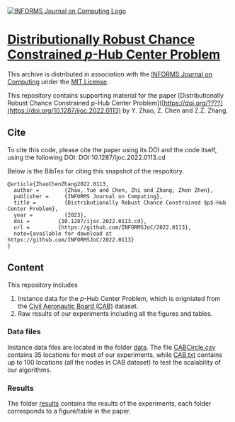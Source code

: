 [![INFORMS Journal on Computing Logo](https://INFORMSJoC.github.io/logos/INFORMS_Journal_on_Computing_Header.jpg)](https://pubsonline.informs.org/journal/ijoc)

# [Distributionally Robust Chance Constrained $p$-Hub Center Problem](https://doi.org/10.1287/ijoc.2022.0113)

This archive is distributed in association with the [INFORMS Journal on
Computing](https://pubsonline.informs.org/journal/ijoc) under the [MIT License](LICENSE).

This repository contains supporting material for the paper [Distributionally Robust Chance Constrained p-Hub Center Problem]([https://doi.org/????](https://doi.org/10.1287/ijoc.2022.0113) by Y. Zhao, Z. Chen and Z.Z. Zhang.

## Cite

To cite this code, please cite the paper using its DOI and the code itself, using the following DOI: 
    DOI:10.1287/ijoc.2022.0113.cd

Below is the BibTex for citing this snapshot of the respoitory.

```
@article{ZhaoChenZhang2022.0113,
  author =        {Zhao, Yue and Chen, Zhi and Zhang, Zhen Zhen},
  publisher =     {INFORMS Journal on Computing},
  title =         {Distributionally Robust Chance Constrained $p$-Hub Center Problem},
  year =          {2023},
  doi =         {10.1287/ijoc.2022.0113.cd},
  url =         {https://github.com/INFORMSJoC/2022.0113},
  note={available for download at https://github.com/INFORMSJoC/2022.0113}
}  
```

## Content

This repository includes

1. Instance data for the $p$-Hub Center Problem, which is origniated from the [Civil Aeronautic Board (CAB)](https://www.researchgate.net/publication/269396247_cab100_mok) dataset.
1. Raw results of our experiments including all the figures and tables.

### Data files

Instance data files are located in the folder [data](data). The file [CABCircle.csv](data/CABCircle.csv) contains 35 locations for most of our experiments, while [CAB.txt](data/CAB.txt) contains up to 100 locations (all the nodes in CAB dataset) to test the scalability of our algorithms. 


### Results
The folder [results](results) contains the results of the experiments, each folder corresponds to a figure/table in the paper.
